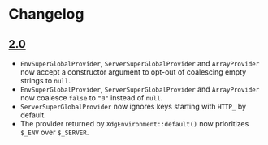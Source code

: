 # Changelog

## [2.0](https://github.com/php-xdg/environment/compare/1.0...2.0)

* `EnvSuperGlobalProvider`, `ServerSuperGlobalProvider` and `ArrayProvider`
  now accept a constructor argument to opt-out of coalescing empty strings to `null`.
* `EnvSuperGlobalProvider`, `ServerSuperGlobalProvider` and `ArrayProvider`
  now coalesce `false` to `"0"` instead of `null`.
* `ServerSuperGlobalProvider` now ignores keys starting with `HTTP_` by default.
* The provider returned by `XdgEnvironment::default()` now prioritizes `$_ENV` over `$_SERVER`.
